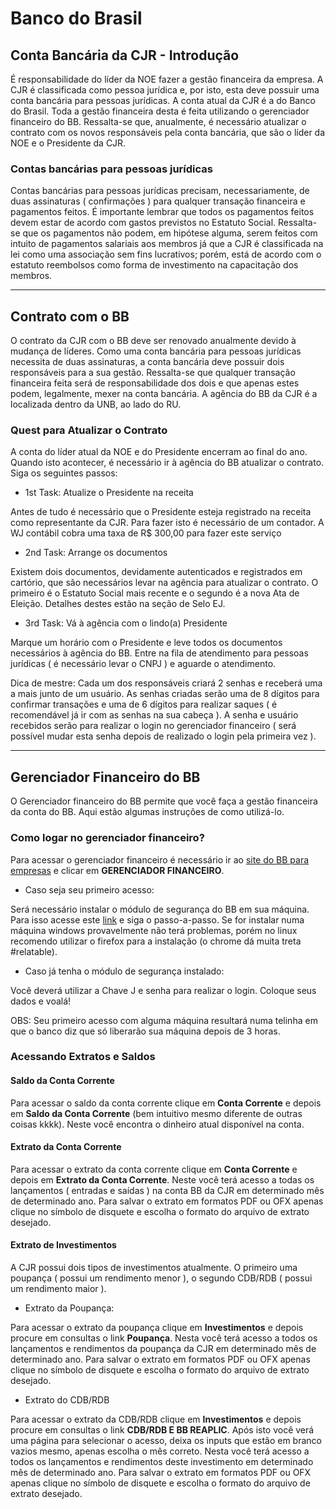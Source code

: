 # Banco do Brasil

## Conta Bancária da CJR - Introdução

É responsabilidade do líder da NOE fazer a gestão financeira da empresa. A CJR é classificada como pessoa jurídica e, por isto, esta deve possuir uma conta bancária para pessoas jurídicas. A conta atual da CJR é a do Banco do Brasil. Toda a gestão financeira desta é feita utilizando o gerenciador financeiro do BB. Ressalta-se que, anualmente, é necessário atualizar o contrato com os novos responsáveis pela conta bancária, que são o líder da NOE e o Presidente da CJR.

### Contas bancárias para pessoas jurídicas

Contas bancárias para pessoas jurídicas precisam, necessariamente, de duas assinaturas ( confirmações ) para qualquer transação financeira e pagamentos feitos. É importante lembrar que todos os pagamentos feitos devem estar de acordo com gastos previstos no Estatuto Social. Ressalta-se que os pagamentos não podem, em hipótese alguma, serem feitos com intuito de pagamentos salariais aos membros já que a CJR é classificada na lei como uma associação sem fins lucrativos; porém, está de acordo com o estatuto reembolsos como forma de investimento na capacitação dos membros.

---

## Contrato com o BB

O contrato da CJR com o BB deve ser renovado anualmente devido à mudança de líderes. Como uma conta bancária para pessoas jurídicas necessita de duas assinaturas, a conta bancária deve possuir dois responsáveis para a sua gestão. Ressalta-se que qualquer transação financeira feita será de responsabilidade dos dois e que apenas estes podem, legalmente, mexer na conta bancária. A agência do BB da CJR é a localizada dentro da UNB, ao lado do RU.


### Quest para Atualizar o Contrato

A conta do líder atual da NOE e do Presidente encerram ao final do ano. Quando isto acontecer, é necessário ir à agência do BB atualizar o contrato. Siga os seguintes passos:


- 1st Task: Atualize o Presidente na receita

Antes de tudo é necessário que o Presidente esteja registrado na receita como representante da CJR. Para fazer isto é necessário de um contador. A WJ contábil cobra uma taxa de R$ 300,00 para fazer este serviço

- 2nd Task: Arrange os documentos

Existem dois documentos, devidamente autenticados e registrados em cartório, que são necessários levar na agência para atualizar o contrato. O primeiro é o Estatuto Social mais recente e o segundo é a nova Ata de Eleição. Detalhes destes estão na seção de Selo EJ.

- 3rd Task: Vá à agência com o lindo(a) Presidente

Marque um horário com o Presidente e leve todos os documentos necessários à agência do BB. Entre na fila de atendimento para pessoas jurídicas ( é necessário levar o CNPJ ) e aguarde o atendimento. 

Dica de mestre: Cada um dos responsáveis criará 2 senhas e receberá uma a mais junto de um usuário. As senhas criadas serão uma de 8 dígitos para confirmar transações e uma de 6 dígitos para realizar saques ( é recomendável já ir com as senhas na sua cabeça ). A senha e usuário recebidos serão para realizar o login no gerenciador financeiro ( será possível mudar esta senha depois de realizado o login pela primeira vez ). 

---


## Gerenciador Financeiro do BB

O Gerenciador financeiro do BB permite que você faça a gestão financeira da conta do BB. Aqui estão algumas instruções de como utilizá-lo.

### Como logar no gerenciador financeiro?

Para acessar o gerenciador financeiro é necessário ir ao [site do BB para empresas](http://www.bb.com.br/pbb/pagina-inicial/empresas#/) e clicar em **GERENCIADOR FINANCEIRO**.

- Caso seja seu primeiro acesso:

Será necessário instalar o módulo de segurança do BB em sua máquina. Para isso acesse este [link](https://seg.bb.com.br/home.html) e siga o passo-a-passo. Se for instalar numa máquina windows provavelmente não terá problemas, porém no linux recomendo utilizar o firefox para a instalação (o chrome dá muita treta #relatable).

- Caso já tenha o módulo de segurança instalado:

Você deverá utilizar a Chave J e senha para realizar o login. Coloque seus dados e voalá!

OBS: Seu primeiro acesso com alguma máquina resultará numa telinha em que o banco diz que só liberarão sua máquina depois de 3 horas.

### Acessando Extratos e Saldos

#### Saldo da Conta Corrente

Para acessar o saldo da conta corrente clique em **Conta Corrente** e depois em **Saldo da Conta Corrente** (bem intuitivo mesmo diferente de outras coisas kkkk). Neste você encontra o dinheiro atual disponível na conta.

#### Extrato da Conta Corrente

Para acessar o extrato da conta corrente clique em **Conta Corrente** e depois em **Extrato da Conta Corrente**. Neste você terá acesso a todas os lançamentos ( entradas e saídas ) na conta BB da CJR em determinado mês de determinado ano. Para salvar o extrato em formatos PDF ou OFX apenas clique no símbolo de disquete e escolha o formato do arquivo de extrato desejado.

#### Extrato de Investimentos

A CJR possui dois tipos de investimentos atualmente. O primeiro uma poupança ( possui um rendimento menor ), o segundo CDB/RDB ( possui um rendimento maior ).

- Extrato da Poupança:

Para acessar o extrato da poupança clique em **Investimentos** e depois procure em consultas o link **Poupança**. Nesta você terá acesso a todos os lançamentos e rendimentos da poupança da CJR em determinado mês de determinado ano. Para salvar o extrato em formatos PDF ou OFX apenas clique no símbolo de disquete e escolha o formato do arquivo de extrato desejado.

- Extrato do CDB/RDB

Para acessar o extrato da CDB/RDB clique em **Investimentos** e depois procure em consultas o link **CDB/RDB E BB REAPLIC**. Após isto você verá uma página para selecionar o acesso, deixa os inputs que estão em branco vazios mesmo, apenas escolha o mês correto. Nesta você terá acesso a todos os lançamentos e rendimentos deste investimento em determinado mês de determinado ano. Para salvar o extrato em formatos PDF ou OFX apenas clique no símbolo de disquete e escolha o formato do arquivo de extrato desejado.

